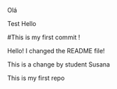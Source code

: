 
Olá


Test
Hello


#This is my first commit !


Hello! I changed the README file!


This is a change by student Susana

This is my first repo

